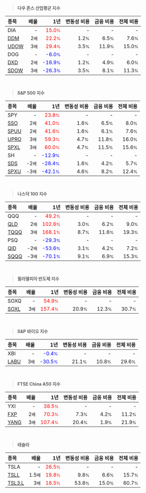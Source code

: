 <br>

> **다우 존스 산업평균 지수**

| **종목** | **배율** | **1년** | **변동성 비용** | **금융 비용** | **전체 비용** |
| :------- | -------: | ------: | --------------: | ------------: | ------------: |
| DIA | - | <span style="color: red">15.0<small>%</small></span> | - | - | - |
| [DDM](/ddm/) | 2<small>배</small> | <span style="color: red">22.2<small>%</small></span> | 1.2<small>%</small> | 6.5<small>%</small> | 7.6<small>%</small> |
| [UDOW](/udow/) | 3<small>배</small> | <span style="color: red">29.4<small>%</small></span> | 3.5<small>%</small> | 11.9<small>%</small> | 15.0<small>%</small> |
| DOG | - | <span style="color: blue">-6.0<small>%</small></span> | - | - | - |
| [DXD](/dxd/) | 2<small>배</small> | <span style="color: blue">-16.9<small>%</small></span> | 1.2<small>%</small> | 4.9<small>%</small> | 6.0<small>%</small> |
| [SDOW](/sdow/) | 3<small>배</small> | <span style="color: blue">-26.3<small>%</small></span> | 3.5<small>%</small> | 8.1<small>%</small> | 11.3<small>%</small> |

<br>

> **S&P 500 지수**

| **종목** | **배율** | **1년** | **변동성 비용** | **금융 비용** | **전체 비용** |
| :------- | -------: | ------: | --------------: | ------------: | ------------: |
| SPY | - | <span style="color: red">23.8<small>%</small></span> | - | - | - |
| [SSO](/sso/) | 2<small>배</small> | <span style="color: red">41.0<small>%</small></span> | 1.6<small>%</small> | 6.5<small>%</small> | 8.0<small>%</small> |
| [SPUU](/spuu/) | 2<small>배</small> | <span style="color: red">41.6<small>%</small></span> | 1.6<small>%</small> | 6.1<small>%</small> | 7.6<small>%</small> |
| [UPRO](/upro/) | 3<small>배</small> | <span style="color: red">59.3<small>%</small></span> | 4.7<small>%</small> | 11.8<small>%</small> | 16.0<small>%</small> |
| [SPXL](/spxl/) | 3<small>배</small> | <span style="color: red">60.0<small>%</small></span> | 4.7<small>%</small> | 11.5<small>%</small> | 15.6<small>%</small> |
| SH | - | <span style="color: blue">-12.9<small>%</small></span> | - | - | - |
| [SDS](/sds/) | -2<small>배</small> | <span style="color: blue">-28.4<small>%</small></span> | 1.6<small>%</small> | 4.2<small>%</small> | 5.7<small>%</small> |
| [SPXU](/spxu/) | -3<small>배</small> | <span style="color: blue">-42.1<small>%</small></span> | 4.6<small>%</small> | 8.2<small>%</small> | 12.4<small>%</small> |

<br>

> **나스닥 100 지수**

| **종목** | **배율** | **1년** | **변동성 비용** | **금융 비용** | **전체 비용** |
| :------- | -------: | ------: | --------------: | ------------: | ------------: |
| QQQ | - | <span style="color: red">49.2<small>%</small></span> | - | - | - |
| [QLD](/qld/) | 2<small>배</small> | <span style="color: red">102.6<small>%</small></span> | 3.0<small>%</small> | 6.2<small>%</small> | 9.0<small>%</small> |
| [TQQQ](/tqqq/) | 3<small>배</small> | <span style="color: red">168.1<small>%</small></span> | 8.7<small>%</small> | 11.6<small>%</small> | 19.3<small>%</small> |
| PSQ | - | <span style="color: blue">-29.3<small>%</small></span> | - | - | - |
| [QID](/qid/) | -2<small>배</small> | <span style="color: blue">-53.6<small>%</small></span> | 3.1<small>%</small> | 4.2<small>%</small> | 7.2<small>%</small> |
| [SQQQ](/sqqq/) | -3<small>배</small> | <span style="color: blue">-70.1<small>%</small></span> | 9.1<small>%</small> | 6.9<small>%</small> | 15.3<small>%</small> |

<br>

> **필라델피아 반도체 지수**

| **종목** | **배율** | **1년** | **변동성 비용** | **금융 비용** | **전체 비용** |
| :------- | -------: | ------: | --------------: | ------------: | ------------: |
| SOXQ | - | <span style="color: red">54.9<small>%</small></span> | - | - | - |
| [SOXL](/soxl/) | 3<small>배</small> | <span style="color: red">157.4<small>%</small></span> | 20.9<small>%</small> | 12.3<small>%</small> | 30.7<small>%</small> |

<br>

> **S&P 바이오 지수**

| **종목** | **배율** | **1년** | **변동성 비용** | **금융 비용** | **전체 비용** |
| :------- | -------: | ------: | --------------: | ------------: | ------------: |
| XBI | - | <span style="color: blue">-0.4<small>%</small></span> | - | - | - |
| [LABU](/labu/) | 3<small>배</small> | <span style="color: blue">-30.5<small>%</small></span> | 21.1<small>%</small> | 10.8<small>%</small> | 29.6<small>%</small> |

<br>

> **FTSE China A50 지수**

| **종목** | **배율** | **1년** | **변동성 비용** | **금융 비용** | **전체 비용** |
| :------- | -------: | ------: | --------------: | ------------: | ------------: |
| YXI | - | <span style="color: red">38.5<small>%</small></span> | - | - | - |
| [FXP](/fxp/) | 2<small>배</small> | <span style="color: red">70.3<small>%</small></span> | 7.3<small>%</small> | 4.2<small>%</small> | 11.2<small>%</small> |
| [YANG](/yang/) | 3<small>배</small> | <span style="color: red">107.4<small>%</small></span> | 20.4<small>%</small> | 1.9<small>%</small> | 21.9<small>%</small> |

<br>

> **테슬라**

| **종목** | **배율** | **1년** | **변동성 비용** | **금융 비용** | **전체 비용** |
| :------- | -------: | ------: | --------------: | ------------: | ------------: |
| TSLA | - | <span style="color: red">26.5<small>%</small></span> | - | - | - |
| [TSLL](/tsll/) | 1.5<small>배</small> | <span style="color: red">19.8<small>%</small></span> | 9.8<small>%</small> | 6.6<small>%</small> | 15.7<small>%</small> |
| [TSL3.L](/tsl3/) | 3<small>배</small> | <span style="color: red">18.5<small>%</small></span> | 53.8<small>%</small> | 15.0<small>%</small> | 60.7<small>%</small> |